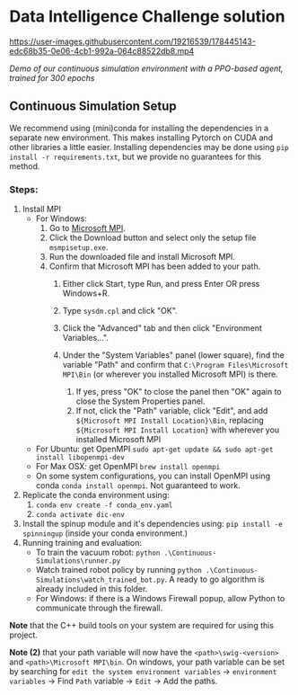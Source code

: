 # Data Intelligence Challenge solution

https://user-images.githubusercontent.com/19216539/178445143-edc68b35-0e06-4cb1-992a-064c88522db8.mp4

_Demo of our continuous simulation environment with a PPO-based agent, trained for 300 epochs_

## Continuous Simulation Setup
We recommend using (mini)conda for installing the dependencies in a separate new environment. This makes installing Pytorch on CUDA and other libraries a little easier. Installing dependencies may be done using `pip install -r requirements.txt`, but we provide no guarantees for this method.


### Steps:
1. Install MPI
   - For Windows:
     1. Go to [Microsoft MPI](https://www.microsoft.com/en-us/download/details.aspx?id=100593).
     2. Click the Download button and select only the setup file `msmpisetup.exe`.
     3. Run the downloaded file and install Microsoft MPI.
     4. Confirm that Microsoft MPI has been added to your path.
        1. Either click Start, type Run, and press Enter OR press Windows+R.


        2. Type `sysdm.cpl` and click "OK".
        3. Click the "Advanced" tab and then click "Environment Variables...".
        4. Under the "System Variables" panel (lower square), find the variable "Path" and confirm that `C:\Program Files\Microsoft MPI\Bin` (or wherever you installed Microsoft MPI) is there.
           1. If yes, press "OK" to close the panel then "OK" again to close the System Properties panel.
           2. If not, click the "Path" variable, click "Edit", and add `${Microsoft MPI Install Location}\Bin`, replacing `${Microsoft MPI Install Location}` with wherever you installed Microsoft MPI 
   - For Ubuntu: get OpenMPI `sudo apt-get update && sudo apt-get install libopenmpi-dev`
   - For Max OSX: get OpenMPI `brew install openmpi`
   - On some system configurations, you can install OpenMPI using conda `conda install openmpi`. Not guaranteed to work.
2. Replicate the conda environment using:
   1. `conda env create -f conda_env.yaml`
   2. `conda activate dic-env`
3. Install the spinup module and it's dependencies using: `pip install -e spinningup` (inside your conda environment.)
4. Running training and evaluation:
   - To train the vacuum robot: `python .\Continuous-Simulations\runner.py`
   - Watch trained robot policy by running `python .\Continuous-Simulations\watch_trained_bot.py`. A ready to go algorithm is already included in this folder.
   - For Windows: if there is a Windows Firewall popup, allow Python to communicate through the firewall.

**Note** that the C++ build tools on your system are required for using this project.

**Note (2)** that your path variable will now have the `<path>\swig-<version>` and `<path>\Microsoft MPI\bin`. 
On windows, your path variable can be set by searching for `edit the system environment variables` -> `environment variables` -> Find `Path` variable -> `Edit` -> Add the paths.


